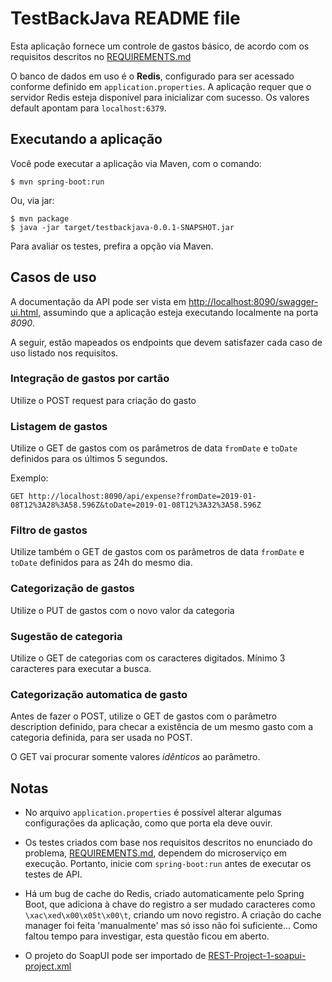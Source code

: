 # TestBackJava README file

Esta aplicação fornece um controle de gastos básico, de acordo com os requisitos descritos no [REQUIREMENTS.md](REQUIREMENTS.md)

O banco de dados em uso é o **Redis**, configurado para ser acessado conforme definido em `application.properties`. A aplicação
requer que o servidor Redis esteja disponível para inicializar com sucesso. Os valores default apontam para `localhost:6379`.

## Executando a aplicação
Você pode executar a aplicação via Maven, com o comando:
```
$ mvn spring-boot:run
```  
Ou, via jar:

```
$ mvn package
$ java -jar target/testbackjava-0.0.1-SNAPSHOT.jar
```

Para avaliar os testes, prefira a opção via Maven.


## Casos de uso
A documentação da API pode ser vista em [http://localhost:8090/swagger-ui.html](http://localhost:8090/swagger-ui.html), assumindo que a aplicação esteja executando localmente na porta *8090*.

A seguir, estão mapeados os endpoints que devem satisfazer cada caso de uso listado nos requisitos.
 
### Integração de gastos por cartão
Utilize o POST request para criação do gasto

### Listagem de gastos
Utilize o GET de gastos com os parâmetros de data `fromDate` e `toDate` definidos para os últimos 5 segundos.

Exemplo:

`GET http://localhost:8090/api/expense?fromDate=2019-01-08T12%3A28%3A58.596Z&toDate=2019-01-08T12%3A32%3A58.596Z`

### Filtro de gastos
Utilize também o GET de gastos com os parâmetros de data `fromDate` e `toDate` definidos para as 24h do mesmo dia.

### Categorização de gastos
Utilize o PUT de gastos com o novo valor da categoria

### Sugestão de categoria
Utilize o GET de categorias com os caracteres digitados. Mínimo 3 caracteres para executar a busca.

### Categorização automatica de gasto
Antes de fazer o POST, utilize o GET de gastos com o parâmetro description definido, para checar a existência de um 
mesmo gasto com a categoria definida, para ser usada no POST.
 
O GET vai procurar somente valores *idênticos* ao parâmetro.


## Notas
- No arquivo `application.properties` é possível alterar algumas configurações da aplicação, como que porta ela deve ouvir.

- Os testes criados com base nos requisitos descritos no enunciado do problema, [REQUIREMENTS.md](REQUIREMENTS.md), dependem do
microserviço em execução. Portanto, inicie com `spring-boot:run` antes de executar os testes de API.
 
- Há um bug de cache do Redis, criado automaticamente pelo Spring Boot, que adiciona à chave do registro a ser mudado caracteres como 
`\xac\xed\x00\x05t\x00\t`, criando um novo registro. A criação do cache manager foi feita 'manualmente' mas só isso não foi suficiente...
 Como faltou tempo para investigar, esta questão ficou em aberto.
 
- O projeto do SoapUI pode ser importado de [REST-Project-1-soapui-project.xml](REST-Project-1-soapui-project.xml)